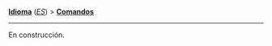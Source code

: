 **[Idioma][1]** (*[ES][2]*) > **[Comandos][3]**

***

En construcción.

[1]: Select-your-language
[2]: Español-–-Inicio
[3]: Español-–-Comandos
